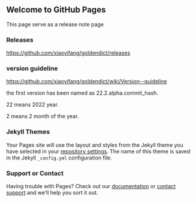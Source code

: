 ## Welcome to GitHub Pages

This page serve as a release note page

### Releases

https://github.com/xiaoyifang/goldendict/releases


### version guideline
https://github.com/xiaoyifang/goldendict/wiki/Version--guideline

the first version has been named as 22.2.alpha.commit_hash.

22 means 2022 year.

2 means 2 month of the year.


### Jekyll Themes

Your Pages site will use the layout and styles from the Jekyll theme you have selected in your [repository settings](https://github.com/xiaoyifang/goldendict/settings/pages). The name of this theme is saved in the Jekyll `_config.yml` configuration file.

### Support or Contact

Having trouble with Pages? Check out our [documentation](https://docs.github.com/categories/github-pages-basics/) or [contact support](https://support.github.com/contact) and we’ll help you sort it out.

